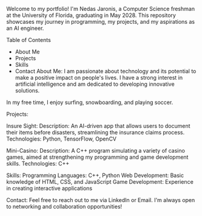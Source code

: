 Welcome to my portfolio! I'm Nedas Jaronis, a Computer Science freshman at the University of Florida, graduating in May 2028. This repository showcases my journey in programming, my projects, and my aspirations as an AI engineer.

Table of Contents
- About Me
- Projects
- Skills
- Contact
About Me:
I am passionate about technology and its potential to make a positive impact on people's lives. I have a strong interest in artificial intelligence and am dedicated to developing innovative solutions.

In my free time, I enjoy surfing, snowboarding, and playing soccer.

Projects:

Insure Sight:
Description: An AI-driven app that allows users to document their items before disasters, streamlining the insurance claims process.
Technologies: Python, TensorFlow, OpenCV

Mini-Casino:
Description: A C++ program simulating a variety of casino games, aimed at strengthening my programming and game development skills.
Technologies: C++

Skills:
Programming Languages: C++, Python
Web Development: Basic knowledge of HTML, CSS, and JavaScript
Game Development: Experience in creating interactive applications

Contact:
Feel free to reach out to me via LinkedIn or Email. I'm always open to networking and collaboration opportunities!
